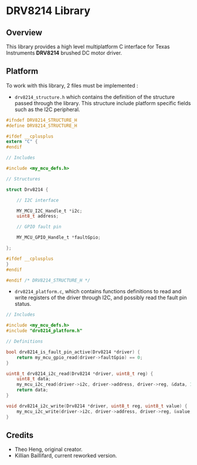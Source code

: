 # DRV8214 Library

## Overview

This library provides a high level multiplatform C interface for Texas Instruments **DRV8214** brushed DC motor driver.

## Platform

To work with this library, 2 files must be implemented :

- `drv8214_structure.h` which contains the definition of the structure passed through the library. This structure include platform specific fields such as the I2C peripheral.

```c
#ifndef DRV8214_STRUCTURE_H
#define DRV8214_STRUCTURE_H

#ifdef __cplusplus
extern "C" {
#endif

// Includes

#include <my_mcu_defs.h>

// Structures

struct Drv8214 {

    // I2C interface

    MY_MCU_I2C_Handle_t *i2c;
    uint8_t address;

    // GPIO fault pin 

    MY_MCU_GPIO_Handle_t *faultGpio;

};

#ifdef __cplusplus
}
#endif

#endif /* DRV8214_STRUCTURE_H */
```

- `drv8214_platform.c`, which contains functions definitions to read and write registers of the driver through I2C, and possibly read the fault pin status.

```c
// Includes

#include <my_mcu_defs.h>
#include "drv8214_platform.h"

// Definitions

bool drv8214_is_fault_pin_active(Drv8214 *driver) {
    return my_mcu_gpio_read(driver->faultGpio) == 0;
}

uint8_t drv8214_i2c_read(Drv8214 *driver, uint8_t reg) {
    uint8_t data;
    my_mcu_i2c_read(driver->i2c, driver->address, driver->reg, &data, 1);
    return data;
}

void drv8214_i2c_write(Drv8214 *driver, uint8_t reg, uint8_t value) {
    my_mcu_i2c_write(driver->i2c, driver->address, driver->reg, &value, 1);
}
```

## Credits

- Theo Heng, original creator.
- Killian Baillifard, current reworked version.
